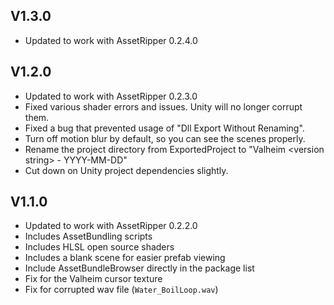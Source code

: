 ## V1.3.0
* Updated to work with AssetRipper 0.2.4.0

## V1.2.0
* Updated to work with AssetRipper 0.2.3.0
* Fixed various shader errors and issues. Unity will no longer corrupt them.
* Fixed a bug that prevented usage of "Dll Export Without Renaming".
* Turn off motion blur by default, so you can see the scenes properly.
* Rename the project directory from ExportedProject to "Valheim \<version string\> - YYYY-MM-DD"
* Cut down on Unity project dependencies slightly.

## V1.1.0
* Updated to work with AssetRipper 0.2.2.0
* Includes AssetBundling scripts
* Includes HLSL open source shaders
* Includes a blank scene for easier prefab viewing
* Include AssetBundleBrowser directly in the package list
* Fix for the Valheim cursor texture
* Fix for corrupted wav file (`Water_BoilLoop.wav`)

